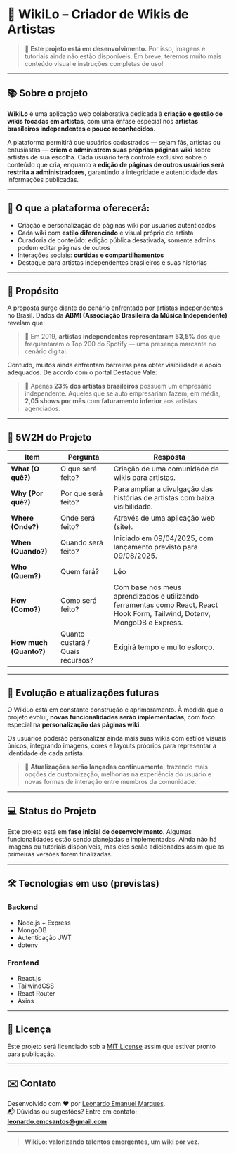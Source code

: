 # 🎨 WikiLo – Criador de Wikis de Artistas

> 🚧 **Este projeto está em desenvolvimento.** Por isso, imagens e tutoriais ainda não estão disponíveis. Em breve, teremos muito mais conteúdo visual e instruções completas de uso!

---

## 📚 Sobre o projeto

**WikiLo** é uma aplicação web colaborativa dedicada à **criação e gestão de wikis focadas em artistas**, com uma ênfase especial nos **artistas brasileiros independentes e pouco reconhecidos**.

A plataforma permitirá que usuários cadastrados — sejam fãs, artistas ou entusiastas — **criem e administrem suas próprias páginas wiki** sobre artistas de sua escolha. Cada usuário terá controle exclusivo sobre o conteúdo que cria, enquanto a **edição de páginas de outros usuários será restrita a administradores**, garantindo a integridade e autenticidade das informações publicadas.

---

## 🌟 O que a plataforma oferecerá:

- Criação e personalização de páginas wiki por usuários autenticados
- Cada wiki com **estilo diferenciado** e visual próprio do artista
- Curadoria de conteúdo: edição pública desativada, somente admins podem editar páginas de outros
- Interações sociais: **curtidas e compartilhamentos**
- Destaque para artistas independentes brasileiros e suas histórias

---

## 🎯 Propósito

A proposta surge diante do cenário enfrentado por artistas independentes no Brasil. Dados da **ABMI (Associação Brasileira da Música Independente)** revelam que:

> 🎵 Em 2019, **artistas independentes representaram 53,5%** dos que frequentaram o Top 200 do Spotify — uma presença marcante no cenário digital.

Contudo, muitos ainda enfrentam barreiras para obter visibilidade e apoio adequados. De acordo com o portal Destaque Vale:

> 🎤 Apenas **23% dos artistas brasileiros** possuem um empresário independente. Aqueles que se auto empresariam fazem, em média, **2,05 shows por mês** com **faturamento inferior** aos artistas agenciados.

---

## 🧹 5W2H do Projeto

| **Item**               | **Pergunta**                     | **Resposta**                                                                                                              |
| ---------------------- | -------------------------------- | ------------------------------------------------------------------------------------------------------------------------- |
| **What (O quê?)**      | O que será feito?                | Criação de uma comunidade de wikis para artistas.                                                                         |
| **Why (Por quê?)**     | Por que será feito?              | Para ampliar a divulgação das histórias de artistas com baixa visibilidade.                                               |
| **Where (Onde?)**      | Onde será feito?                 | Através de uma aplicação web (site).                                                                                      |
| **When (Quando?)**     | Quando será feito?               | Iniciado em 09/04/2025, com lançamento previsto para 09/08/2025.                                                          |
| **Who (Quem?)**        | Quem fará?                       | Léo                                                                                                                       |
| **How (Como?)**        | Como será feito?                 | Com base nos meus aprendizados e utilizando ferramentas como React, React Hook Form, Tailwind, Dotenv, MongoDB e Express. |
| **How much (Quanto?)** | Quanto custará / Quais recursos? | Exigirá tempo e muito esforço.                                                                                            |

---

## 🧩️ Evolução e atualizações futuras

O WikiLo está em constante construção e aprimoramento. À medida que o projeto evolui, **novas funcionalidades serão implementadas**, com foco especial na **personalização das páginas wiki**.

Os usuários poderão personalizar ainda mais suas wikis com estilos visuais únicos, integrando imagens, cores e layouts próprios para representar a identidade de cada artista.

> 🚀 **Atualizações serão lançadas continuamente**, trazendo mais opções de customização, melhorias na experiência do usuário e novas formas de interação entre membros da comunidade.

---

## 💻 Status do Projeto

Este projeto está em **fase inicial de desenvolvimento**. Algumas funcionalidades estão sendo planejadas e implementadas. Ainda não há imagens ou tutoriais disponíveis, mas eles serão adicionados assim que as primeiras versões forem finalizadas.

---

## 🛠️ Tecnologias em uso (previstas)

### Backend

- Node.js + Express
- MongoDB
- Autenticação JWT
- dotenv

### Frontend

- React.js
- TailwindCSS
- React Router
- Axios

---

## 📄 Licença

Este projeto será licenciado sob a [MIT License](LICENSE) assim que estiver pronto para publicação.

---

## ✉️ Contato

Desenvolvido com ❤️ por [Leonardo Emanuel Marques](https://github.com/LeonardoMarques7).\
📬 Dúvidas ou sugestões? Entre em contato: **[leonardo.emcsantos@gmail.com](mailto:leonardo.emcsantos@gmail.com)**

---

> **WikiLo: valorizando talentos emergentes, um wiki por vez.**
